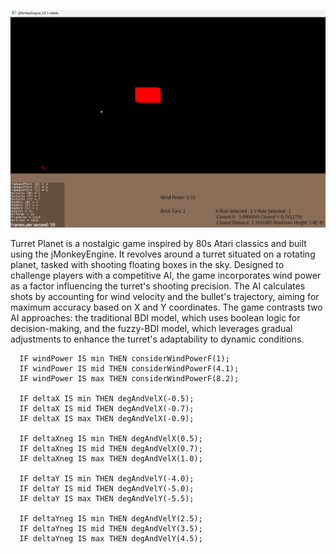 ![screenshot](TurretPlanet.png)

      
Turret Planet is a nostalgic game inspired by 80s Atari classics and built using the jMonkeyEngine. It revolves around a turret situated on a rotating planet, tasked with shooting floating boxes in the sky. Designed to challenge players with a competitive AI, the game incorporates wind power as a factor influencing the turret's shooting precision. The AI calculates shots by accounting for wind velocity and the bullet's trajectory, aiming for maximum accuracy based on X and Y coordinates. The game contrasts two AI approaches: the traditional BDI model, which uses boolean logic for decision-making, and the fuzzy-BDI model, which leverages gradual adjustments to enhance the turret's adaptability to dynamic conditions.
      
      
      
      IF windPower IS min THEN considerWindPowerF(1);
      IF windPower IS mid THEN considerWindPowerF(4.1);
      IF windPower IS max THEN considerWindPowerF(8.2);

      IF deltaX IS min THEN degAndVelX(-0.5);
      IF deltaX IS mid THEN degAndVelX(-0.7);
      IF deltaX IS max THEN degAndVelX(-0.9);

      IF deltaXneg IS min THEN degAndVelX(0.5);
      IF deltaXneg IS mid THEN degAndVelX(0.7);
      IF deltaXneg IS max THEN degAndVelX(1.0);

      IF deltaY IS min THEN degAndVelY(-4.0);
      IF deltaY IS mid THEN degAndVelY(-5.0);
      IF deltaY IS max THEN degAndVelY(-5.5);

      IF deltaYneg IS min THEN degAndVelY(2.5);
      IF deltaYneg IS mid THEN degAndVelY(3.5);
      IF deltaYneg IS max THEN degAndVelY(4.5);
